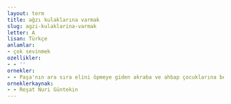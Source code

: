 ```yaml
---
layout: term
title: ağzı kulaklarına varmak
slug: agzi-kulaklarina-varmak
letter: A
lisan: Türkçe
anlamlar:
- çok sevinmek
ozellikler:
- - ''
ornekler:
- - Paşa'nın ara sıra elini öpmeye giden akraba ve ahbap çocuklarına beni misal gösterdiğini ağzım kulaklarıma vararak öteden beriden işitiyordum.
orneklerkaynak:
- - Reşat Nuri Güntekin
---
```

